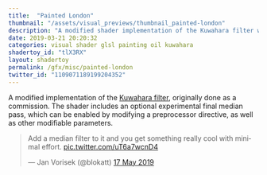 ```yaml
---
title:  "Painted London"
thumbnail: "/assets/visual_previews/thumbnail_painted-london"
description: "A modified shader implementation of the Kuwahara filter with some subtle motion."
date: 2019-03-21 20:20:32
categories: visual shader glsl painting oil kuwahara
shadertoy_id: "tlX3RX" 
layout: shadertoy
permalink: /gfx/misc/painted-london
twitter_id: "1109071189199204352"
---
```

A modified implementation of the [Kuwahara filter](https://en.wikipedia.org/wiki/Kuwahara_filter), originally done as a commission. The shader includes an optional experimental final median pass, which can be enabled by modifying a preprocessor directive, as well as other modifiable parameters.

<blockquote class="twitter-tweet" data-conversation="none" data-lang="en-gb"><p lang="en" dir="ltr">Add a median filter to it and you get something really cool with minimal effort. <a href="https://t.co/uT6a7wcnD4">pic.twitter.com/uT6a7wcnD4</a></p>&mdash; Jan Vorisek (@blokatt) <a href="https://twitter.com/blokatt/status/1129472629910450176?ref_src=twsrc%5Etfw">17 May 2019</a></blockquote>
<script async src="https://platform.twitter.com/widgets.js" charset="utf-8"></script>
